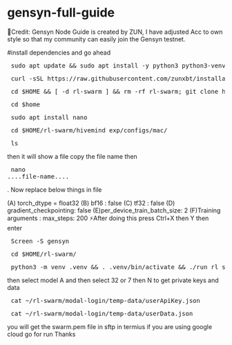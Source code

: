 # gensyn-full-guide
🚀Credit: Gensyn Node Guide is created by ZUN, I have adjusted Acc to own style so that my community can easily join the Gensyn testnet.

#install dependencies and go ahead

<pre> sudo apt update && sudo apt install -y python3 python3-venv python3-pip curl wget screen git lsof && curl -sS https://dl.yarnpkg.com/debian/pubkey.gpg | sudo apt-key add - && echo "deb https://dl.yarnpkg.com/debian/ stable main" | sudo tee /etc/apt/sources.list.d/yarn.list && sudo apt update && sudo apt install -y yarn  </pre>

<pre> curl -sSL https://raw.githubusercontent.com/zunxbt/installation/main/node.sh | bash   </pre>

<pre> cd $HOME && [ -d rl-swarm ] && rm -rf rl-swarm; git clone https://github.com/zunxbt/rl-swarm.git && cd rl-swarm   </pre>

<pre> cd $home  </pre>

<pre> sudo apt install nano </pre>

<pre> cd $HOME/rl-swarm/hivemind_exp/configs/mac/ </pre>
<pre> ls   </pre>
then it will show a file copy the file name 
then 
	<pre> nano ....file-name.... </pre>
. Now replace below things in file

(A) torch_dtype = float32
(B) bf16 : false
(C) tf32 : false
(D) gradient_checkpointing: false
(E)per_device_train_batch_size: 2
(F)Training arguments : max_steps: 200
 ⚡After doing this press Ctrl+X then Y then enter
<pre> Screen -S gensyn   </pre>
<pre> cd $HOME/rl-swarm/  </pre>
<pre> python3 -m venv .venv && . .venv/bin/activate && ./run_rl_swarm.sh </pre>

then select model A
and then select 32 or 7 
then N
to get private keys and data
<pre> cat ~/rl-swarm/modal-login/temp-data/userApiKey.json  </pre>
 <pre> cat ~/rl-swarm/modal-login/temp-data/userData.json </pre>

 you will get the swarm.pem file in sftp in termius if you are using google cloud
go for run
Thanks
